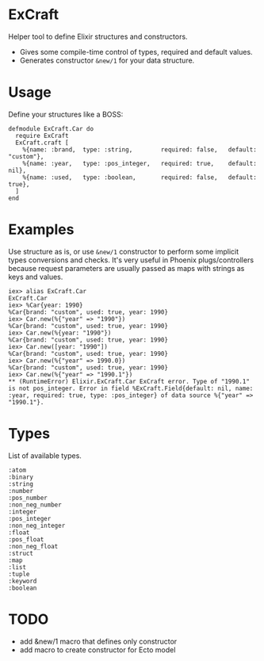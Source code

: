 # ExCraft

Helper tool to define Elixir structures and constructors.

- Gives some compile-time control of types, required and default values.
- Generates constructor `&new/1` for your data structure.

# Usage

  Define your structures like a BOSS:

  ```
  defmodule ExCraft.Car do
    require ExCraft
    ExCraft.craft [
      %{name: :brand,  type: :string,        required: false,   default: "custom"},
      %{name: :year,   type: :pos_integer,   required: true,    default: nil},
      %{name: :used,   type: :boolean,       required: false,   default: true},
    ]
  end
  ```

# Examples

  Use structure as is, or use `&new/1` constructor to perform some
  implicit types conversions and checks. It's very useful
  in Phoenix plugs/controllers because request parameters are usually passed
  as maps with strings as keys and values.

  ```
  iex> alias ExCraft.Car
  ExCraft.Car
  iex> %Car{year: 1990}
  %Car{brand: "custom", used: true, year: 1990}
  iex> Car.new(%{"year" => "1990"})
  %Car{brand: "custom", used: true, year: 1990}
  iex> Car.new(%{year: "1990"})
  %Car{brand: "custom", used: true, year: 1990}
  iex> Car.new([year: "1990"])
  %Car{brand: "custom", used: true, year: 1990}
  iex> Car.new(%{"year" => 1990.0})
  %Car{brand: "custom", used: true, year: 1990}
  iex> Car.new(%{"year" => "1990.1"})
  ** (RuntimeError) Elixir.ExCraft.Car ExCraft error. Type of "1990.1" is not pos_integer. Error in field %ExCraft.Field{default: nil, name: :year, required: true, type: :pos_integer} of data source %{"year" => "1990.1"}.
  ```

# Types

  List of available types.

  ```
  :atom
  :binary
  :string
  :number
  :pos_number
  :non_neg_number
  :integer
  :pos_integer
  :non_neg_integer
  :float
  :pos_float
  :non_neg_float
  :struct
  :map
  :list
  :tuple
  :keyword
  :boolean
  ```

# TODO

- add &new/1 macro that defines only constructor
- add macro to create constructor for Ecto model

